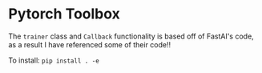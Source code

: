 # Pytorch Toolbox

The `trainer` class and `Callback` functionality is based off of FastAI's code, as a result I have referenced some of their code!!


To install:
`pip install . -e`
